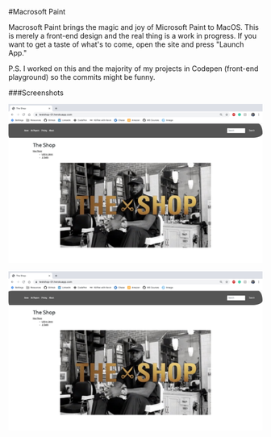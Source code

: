 #Macrosoft Paint

Macrosoft Paint brings the magic and joy of Microsoft Paint to MacOS. This is merely a front-end design and the real thing is a work in progress. If you want to get a taste of what's to come, open the site and press "Launch App."



P.S. I worked on this and the majority of my projects in Codepen (front-end playground) so the commits might be funny.

###Screenshots

![Main page of the Macrosoft Paint web application.](https://github.com/KingGenius5/The-Shop-V2/blob/master/Home-Page.jpg?raw=true)

![A snapshot between the about page and FAQ.](https://github.com/KingGenius5/The-Shop-V2/blob/master/Home-Page.jpg?raw=true)
